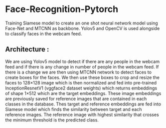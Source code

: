 # Face-Recognition-Pytorch
Training Siamese model to create an one shot neural network model using Face-Net and MTCNN as backbone. Yolov5 and OpenCV is used alongside to classify faces in the webcam feed.

## Architecture :
We are using Yolov5 model to detect if there are any people in the webcam feed and if there is any change in number of people in the webcam feed. If there is a change we are then using MTCNN network to detect faces to create boxes for the faces. We then use these boxes to crop and resize the faces to 128×128 image which is then normalized and fed into pre-trained InceptionResnetV1 (vggface2 dataset weights) which returns embeddings of shape 1×512 which are the target embeddings. These image embeddings are previously saved for reference images that are contained in each classes in the database. Thes target and reference embeddings are fed into Siamese model which finds the similarity between target and each reference images. The reference image with highest similarity that crosses the minimum threshold is the predicted class.
